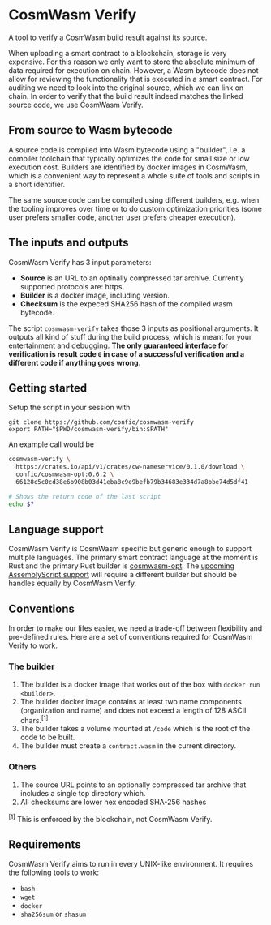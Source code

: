 # CosmWasm Verify

A tool to verify a CosmWasm build result against its source.

When uploading a smart contract to a blockchain, storage is very expensive.
For this reason we only want to store the absolute minimum of data required for execution
on chain. However, a Wasm bytecode does not allow for reviewing the functionality that
is executed in a smart contract.
For auditing we need to look into the original source, which we can
link on chain. In order to verify that the build result indeed matches the linked source code,
we use CosmWasm Verify.

## From source to Wasm bytecode

A source code is compiled into Wasm bytecode using a "builder", i.e. a compiler toolchain
that typically optimizes the code for small size or low execution cost. Builders are identified
by docker images in CosmWasm, which is a convenient way to represent a whole suite of tools and
scripts in a short identifier.

The same source code can be compiled using different builders, e.g. when the tooling improves over
time or to do custom optimization priorities (some user prefers smaller code, another user prefers cheaper execution).

## The inputs and outputs

CosmWasm Verify has 3 input parameters:

- **Source** is an URL to an optinally compressed tar archive. Currently supported protocols are: https.
- **Builder** is a docker image, including version.
- **Checksum** is the expeced SHA256 hash of the compiled wasm bytecode.

The script `cosmwasm-verify` takes those 3 inputs as positional arguments. It outputs all kind
of stuff during the build process, which is meant for your entertainment and debugging.
**The only guaranteed interface for verification is result code `0` in case of a successful verification and a different code if anything goes wrong.**

## Getting started

Setup the script in your session with

```
git clone https://github.com/confio/cosmwasm-verify
export PATH="$PWD/cosmwasm-verify/bin:$PATH"
```

An example call would be

```sh
cosmwasm-verify \
  https://crates.io/api/v1/crates/cw-nameservice/0.1.0/download \
  confio/cosmwasm-opt:0.6.2 \
  66128c5c0cd38e6b908b03d41eba8c9e9befb79b34683e334d7a8bbe74d5df41

# Shows the return code of the last script
echo $?
```

## Language support

CosmWasm Verify is CosmWasm specific but generic enough to support multiple languages.
The primary smart contract language at the moment is Rust and the primary Rust builder is
[cosmwasm-opt](https://github.com/confio/cosmwasm-opt).
The [upcoming AssemblyScript support](https://github.com/confio/cosmwasm/pull/118) will require a
different builder but should be handles equally by CosmWasm Verify.

## Conventions

In order to make our lifes easier, we need a trade-off between flexibility and
pre-defined rules. Here are a set of conventions required for CosmWasm Verify
to work.

### The builder

1. The builder is a docker image that works out of the box with `docker run <builder>`.
1. The builder docker image contains at least two name components (organization and name) and does not exceed a length of 128 ASCII chars.<sup>[1]</sup>
1. The builder takes a volume mounted at `/code` which is the root of the code to be built.
1. The builder must create a `contract.wasm` in the current directory.

### Others

1. The source URL points to an optionally compressed tar archive that includes a single top directory which.
1. All checksums are lower hex encoded SHA-256 hashes

<sup>[1]</sup> This is enforced by the blockchain, not CosmWasm Verify.

## Requirements

CosmWasm Verify aims to run in every UNIX-like environment. It requires the
following tools to work:

- `bash`
- `wget`
- `docker`
- `sha256sum` or `shasum`
